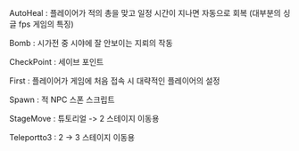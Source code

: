 AutoHeal : 플레이어가 적의 총을 맞고 일정 시간이 지나면 자동으로 회복 (대부분의 싱글 fps 게임의 특징)  

Bomb : 시가전 중 시야에 잘 안보이는 지뢰의 작동  

CheckPoint : 세이브 포인트  

First : 플레이어가 게임에 처음 접속 시 대략적인 플레이어의 설정  

Spawn : 적 NPC 스폰 스크립트  

StageMove : 튜토리얼 -> 2 스테이지 이동용  

Teleportto3 : 2 -> 3 스테이지 이동용  
